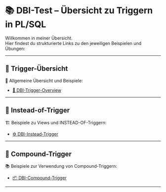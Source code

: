 # 📚 DBI-Test – Übersicht zu Triggern in PL/SQL

Willkommen in meiner Übersicht.  
Hier findest du strukturierte Links zu den jeweiligen Beispielen und Übungen:

---

## 📌 Trigger-Übersicht

🔎 Allgemeine Übersicht und Beispiele:
- [📄 DBI-Trigger-Overview](https://github.com/ad220296/DBI-Trigger-Overview)

---

## 🔁 Instead-of-Trigger

🏗️ Beispiele zu Views und INSTEAD-OF-Triggern:
- [⚙️ DBI-Instead-Trigger](https://github.com/ad220296/DBI-Instead-Trigger-)

---

## 🧩 Compound-Trigger

📚 Beispiele zur Verwendung von Compound-Triggern:
- [📦 DBI-Compound-Trigger](https://github.com/ad220296/DBI-Compound-Trigger-)

---
